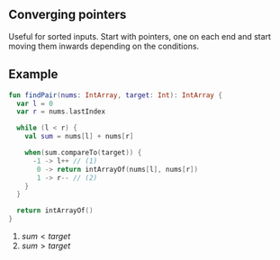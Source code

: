 ## Converging pointers

Useful for sorted inputs. Start with pointers, one on each end and start moving them inwards depending on the conditions.

## Example

```kotlin
fun findPair(nums: IntArray, target: Int): IntArray {
  var l = 0
  var r = nums.lastIndex

  while (l < r) {
    val sum = nums[l] + nums[r]

    when(sum.compareTo(target)) {
      -1 -> l++ // (1)
       0 -> return intArrayOf(nums[l], nums[r])
       1 -> r-- // (2)
    }
  }

  return intArrayOf()
}
```

1. $sum < target$
2. $sum > target$